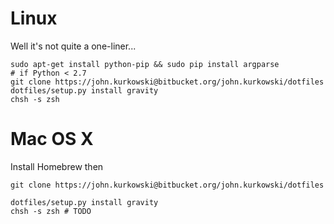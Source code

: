 # Linux

Well it's not quite a one-liner...

    sudo apt-get install python-pip && sudo pip install argparse              # if Python < 2.7
    git clone https://john.kurkowski@bitbucket.org/john.kurkowski/dotfiles
    dotfiles/setup.py install gravity
    chsh -s zsh

# Mac OS X

Install Homebrew then

    git clone https://john.kurkowski@bitbucket.org/john.kurkowski/dotfiles

    dotfiles/setup.py install gravity
    chsh -s zsh # TODO
